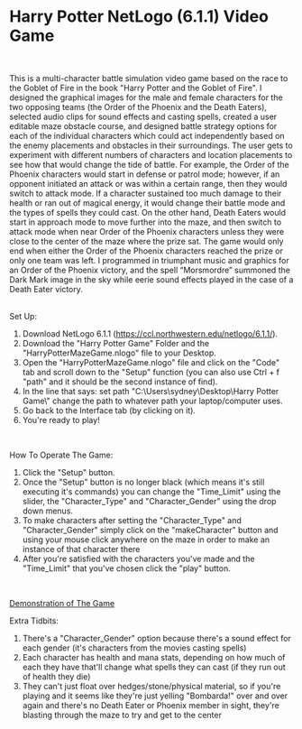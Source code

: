 # Harry Potter NetLogo (6.1.1) Video Game
<br />

This is a multi-character battle simulation video game based on the race to the Goblet of Fire in the book "Harry Potter and the Goblet of Fire". I designed the graphical images for the male and female characters for the two opposing teams (the Order of the Phoenix and the Death Eaters), selected audio clips for sound effects and casting spells, created a user editable maze obstacle course, and designed battle strategy options for each of the individual characters which could act independently based on the enemy placements and obstacles in their surroundings. The user gets to experiment with different numbers of characters and location placements to see how that would change the tide of battle. For example, the Order of the Phoenix characters would start in defense or patrol mode; however, if an opponent initiated an attack or was within a certain range, then they would switch to attack mode. If a character sustained too much damage to their health or ran out of magical energy, it would change their battle mode and the types of spells they could cast. On the other hand, Death Eaters would start in approach mode to move further into the maze, and then switch to attack mode when near Order of the Phoenix characters unless they were close to the center of the maze where the prize sat. The game would only end when either the Order of the Phoenix characters reached the prize or only one team was left. I programmed in triumphant music and graphics for an Order of the Phoenix victory, and the spell “Morsmordre” summoned the Dark Mark image in the sky while eerie sound effects played in the case of a Death Eater victory. 
<br />
<br />

Set Up:
1. Download NetLogo 6.1.1 (https://ccl.northwestern.edu/netlogo/6.1.1/).
2. Download the "Harry Potter Game" Folder and the "HarryPotterMazeGame.nlogo" file to your Desktop.
3. Open the "HarryPotterMazeGame.nlogo" file and click on the "Code" tab and scroll down to the "Setup" function (you can also use Ctrl + f "path" and it should be the second instance of find).
4. In the line that says:
      set path "C:\\Users\\sydney\\Desktop\\Harry Potter Game\\"
   change the path to whatever path your laptop/computer uses.
5. Go back to the Interface tab (by clicking on it).
6. You're ready to play!
<br />
  

How To Operate The Game:
1. Click the "Setup" button.
2. Once the "Setup" button is no longer black (which means it's still executing it's commands) you can change the "Time_Limit" using the slider, the "Character_Type" and "Character_Gender" using the drop down menus.
3. To make characters after setting the "Character_Type" and "Character_Gender" simply click on the "makeCharacter" button and using your mouse click anywhere on the maze in order to make an instance of that character there
4. After you're satisfied with the characters you've made and the "Time_Limit" that you've chosen click the "play" button.
<br />

[Demonstration of The Game](/demonstration_video.mp4)
<br />

Extra Tidbits:
1. There's a "Character_Gender" option because there's a sound effect for each gender (it's characters from the movies casting spells)
2. Each character has health and mana stats, depending on how much of each they have that'll change what spells they can cast (if they run out of health they die)
3. They can't just float over hedges/stone/physical material, so if you're playing and it seems like they're just yelling "Bombarda!" over and over again and there's no Death Eater or Phoenix member in sight, they're blasting through the maze to try and get to the center
